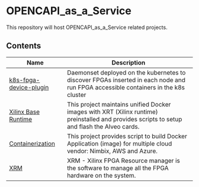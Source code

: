 # OPENCAPI_as_a_Service
This repository will host OPENCAPI_as_a_Service related projects.

## Contents
| Name                   |  Description |
|------------------------|-------------------|
| [k8s-fpga-device-plugin](k8s-fpga-device-plugin) | Daemonset deployed on the kubernetes to discover FPGAs inserted in each node and run FPGA accessible containers in the k8s cluster |
| [Xilinx Base Runtime](https://github.com/Xilinx/Xilinx_Base_Runtime) | This project maintains unified Docker images with XRT (Xilinx runtime) preinstalled and provides scripts to setup and flash the Alveo cards. |
| [Containerization](https://github.com/Xilinx/Containerization) | This project provides script to build Docker Application (image) for multiple cloud vendor: Nimbix, AWS and Azure. |
| [XRM](https://github.com/Xilinx/XRM) | XRM - Xilinx FPGA Resource manager is the software to manage all the FPGA hardware on the system. |
